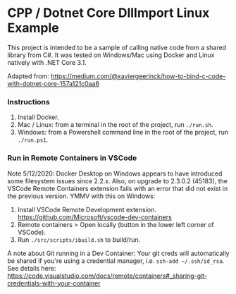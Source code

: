 # CPP / Dotnet Core DllImport Linux Example

This project is intended to be a sample of calling native code from a shared library
from C#. It was tested on Windows/Mac using Docker and Linux natively with .NET Core 3.1.

Adapted from: https://medium.com/@xaviergeerinck/how-to-bind-c-code-with-dotnet-core-157a121c0aa6

### Instructions

1. Install Docker.
2. Mac / Linux: from a terminal in the root of the project, run `./run.sh`.
3. Windows: from a Powershell command line in the root of the project, run `./run.ps1`.

### Run in Remote Containers in VSCode

Note 5/12/2020: Docker Desktop on Windows appears to have introduced some filesystem issues since
2.2.x. Also, on upgrade to 2.3.0.2 (45183), the VSCode Remote Containers extension fails with an
error that did not exist in the previous version. YMMV with this on Windows:

1. Install VSCode Remote Development extension. https://github.com/Microsoft/vscode-dev-containers
2. Remote containers > Open locally (button in the lower left corner of VSCode).
3. Run `./src/scripts/ibuild.sh` to build/run.

A note about Git running in a Dev Container: Your git creds will automatically be shared
if you're using a credential manager, i.e. `ssh-add ~/.ssh/id_rsa`. See details here:
https://code.visualstudio.com/docs/remote/containers#_sharing-git-credentials-with-your-container
